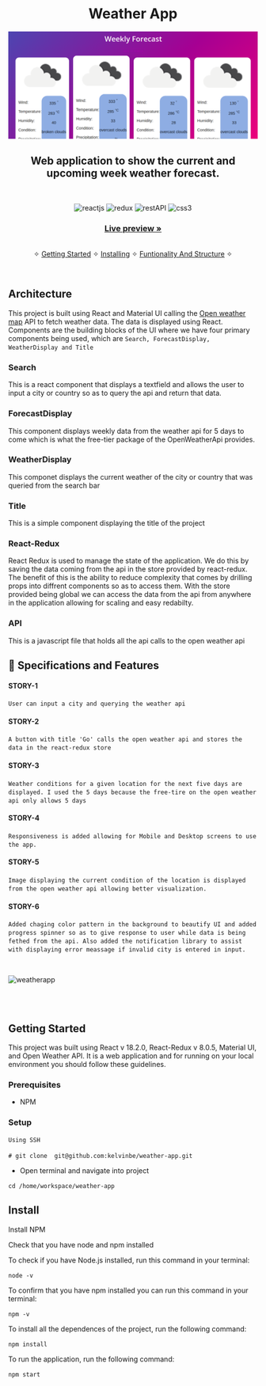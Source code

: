 <h1 align="center">Weather App</h1> 

![weather app cover](https://github.com/kelvinbe/weather-app/blob/main/src/assets/img1.png)

<h2 align="center">Web application to show the current and upcoming week weather forecast.</h2>    

<br />
<p align="center">
    <img src="https://img.shields.io/badge/React_(18.2.0)-20232A?style=for-the-badge&logo=react&logoColor=61DAFB" alt="reactjs" />
    <img src="https://img.shields.io/badge/React_Redux_(8.0.5)-593D88?style=for-the-badge&logo=react-redux&logoColor=white" alt="redux" />
    <img src="https://img.shields.io/badge/Rest_API-02303A?style=for-the-badge&logo=react-router&logoColor=white" alt="restAPI"/>
    <img src="https://img.shields.io/badge/CSS3-1572B6?style=for-the-badge&logo=css3&logoColor=white" alt="css3"/>     
</p>



     
    
  <h3 align="center"><a href="https://mohit-weather-app.vercel.app/"><strong>Live preview »</strong></a></h3>
   
    
  <p align="center"> 
    <br />&#10023;
    <a href="#Getting-Started">Getting Started</a> &#10023; <a href="#Install">Installing</a> &#10023;    
    <a href="#Contact">Funtionality And Structure</a> &#10023;
  </p>



<br/>

## Architecture
This project is built using React and Material UI calling the [Open weather map](https://openweathermap.org/) API to fetch weather data. The data
is displayed using React. Components are the building blocks of the UI where we have four primary components being used, which are 
```Search, ForecastDisplay, WeatherDisplay and Title```


### Search
This is a react component that displays a textfield and allows the user to input a city or country so as to query the api and return that data.
### ForecastDisplay
This component displays weekly data from the weather api for 5 days to come which is what the free-tier package of the OpenWeatherApi provides.
### WeatherDisplay
This componet displays the current weather of the city or country that was queried from the search bar
### Title
This is a simple component displaying the title of the project 
### React-Redux
React Redux is used to manage the state of the application. We do this by saving the data coming from the api in the store provided by react-redux.
The benefit of this is the ability to reduce complexity that comes by drilling props into diffrent components so as to access them. With the store 
provided being global we can access the data from the api from anywhere in the application allowing for scaling and easy redabilty.
### API
This is a javascript file that holds all the api calls to the open weather api

## 🚀 Specifications and Features 
#### STORY-1 
```User can input a city and querying the weather api``` 
#### STORY-2
```A button with title 'Go' calls the open weather api and stores the data in the react-redux store```
#### STORY-3 
```Weather conditions for a given location for the next five days are displayed. I used the 5 days because the free-tire on the open weather api only allows 5 days```
#### STORY-4 
```Responsiveness is added allowing for Mobile and Desktop screens to use the app.```
#### STORY-5 
```Image displaying the current condition of the location is displayed from the open weather api allowing better visualization.```
#### STORY-6 
```Added chaging color pattern in the background to beautify UI and added progress spinner so as to give response to user while data is being```
   ```fethed from the api. Also added the notification library to assist with displaying error meassage if invalid city is entered in input.```

<br/>




![weatherapp](https://github.com/kelvinbe/weather-app/blob/main/src/assets/img.png)


<br />


<br/>


## Getting Started

This project was built using React v 18.2.0, React-Redux v 8.0.5, Material UI, and Open Weather API. It is a web application and for running on your local environment you should follow these guidelines.


### Prerequisites

- NPM 

### Setup

```
Using SSH

# git clone  git@github.com:kelvinbe/weather-app.git
```

+ Open terminal and navigate into project

```
cd /home/workspace/weather-app
```


## Install

Install NPM

Check that you have node and npm installed

To check if you have Node.js installed, run this command in your terminal:


```
node -v
```

To confirm that you have npm installed you can run this command in your terminal:


```
npm -v
```


To install all the dependences of the project, run the following command:


```
npm install
```


To run the application, run the following command:

```
npm start
```



